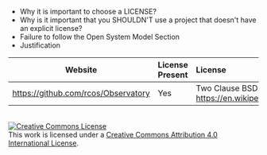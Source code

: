 <ul>
  <li>Why it is important to choose a LICENSE?
  <li>Why is it important that you SHOULDN'T use a project that doesn't have an explicit license?
  <li>Failure to follow the Open System Model Section
  <li>Justification
 </ul>

Website | License Present | License
---------|:----------|:-------
https://github.com/rcos/Observatory | Yes | Two Clause BSD License https://en.wikipedia.org/wiki/ISC_license

<br>
<a rel="license" href="http://creativecommons.org/licenses/by/4.0/"><img alt="Creative Commons License" style="border-width:0" src="https://i.creativecommons.org/l/by/4.0/80x15.png" /></a><br />This work is licensed under a <a rel="license" href="http://creativecommons.org/licenses/by/4.0/">Creative Commons Attribution 4.0 International License</a>.
